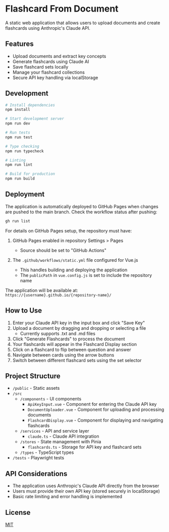 # Flashcard From Document

A static web application that allows users to upload documents and create flashcards using Anthropic's Claude API.

## Features

- Upload documents and extract key concepts
- Generate flashcards using Claude AI
- Save flashcard sets locally
- Manage your flashcard collections
- Secure API key handling via localStorage

## Development

```bash
# Install dependencies
npm install

# Start development server
npm run dev

# Run tests
npm run test

# Type checking
npm run typecheck

# Linting
npm run lint

# Build for production
npm run build
```

## Deployment

The application is automatically deployed to GitHub Pages when changes are pushed to the main branch. Check the workflow status after pushing:

```bash
gh run list
```

For details on GitHub Pages setup, the repository must have:

1. GitHub Pages enabled in repository Settings > Pages
   - Source should be set to "GitHub Actions"

2. The `.github/workflows/static.yml` file configured for Vue.js
   - This handles building and deploying the application
   - The `publicPath` in `vue.config.js` is set to include the repository name

The application will be available at: `https://{username}.github.io/{repository-name}/`

## How to Use

1. Enter your Claude API key in the input box and click "Save Key"
2. Upload a document by dragging and dropping or selecting a file
   - Currently supports .txt and .md files
3. Click "Generate Flashcards" to process the document
4. Your flashcards will appear in the Flashcard Display section
5. Click on a flashcard to flip between question and answer
6. Navigate between cards using the arrow buttons
7. Switch between different flashcard sets using the set selector

## Project Structure

- `/public` - Static assets
- `/src`
  - `/components` - UI components
    - `ApiKeyInput.vue` - Component for entering the Claude API key
    - `DocumentUploader.vue` - Component for uploading and processing documents
    - `FlashcardDisplay.vue` - Component for displaying and navigating flashcards
  - `/services` - API and service layer
    - `claude.ts` - Claude API integration
  - `/stores` - State management with Pinia
    - `flashcards.ts` - Storage for API key and flashcard sets
  - `/types` - TypeScript types
- `/tests` - Playwright tests

## API Considerations

- The application uses Anthropic's Claude API directly from the browser
- Users must provide their own API key (stored securely in localStorage)
- Basic rate limiting and error handling is implemented

## License

[MIT](LICENSE)
